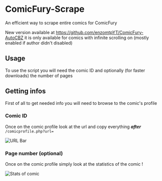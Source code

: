 # ComicFury-Scrape

An efficient way to scrape entire comics for ComicFury

New version available at https://github.com/enzomtpYT/ComicFury-AutoCBZ it is only available for comics with infinite scrolling on (mostly enabled if author didn't disabled)

## Usage

To use the script you will need the comic ID and optionally (for faster downloads) the number of pages

## Getting infos  

First of all to get needed info you will need to browse to the comic's profile  

### Comic ID

Once on the comic profile look at the url and copy everything ***after*** `/comicprofile.php?url=`

![URL Bar](https://github.com/enzomtpYT/ComicFury-Scrape/assets/40535918/78a2e591-6b3a-4fc0-b32f-ac79fac628dc)

### Page number (optional)

Once on the comic profile simply look at the statistics of the comic !

![Stats of comic](https://github.com/enzomtpYT/ComicFury-Scrape/assets/40535918/2fde1875-11f6-4675-9047-3b511cf6fedc)
